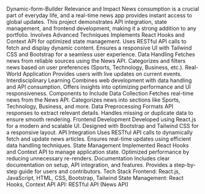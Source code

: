 Dynamic-form-Builder
Relevance and Impact
News consumption is a crucial part of everyday life, and a real-time news app provides instant access to global updates.
This project demonstrates API integration, state management, and frontend development, making it a strong addition to any portfolio.
Involves Advanced Techniques
Implements React Hooks and Context API for optimized state management.
Uses RESTful API calls to fetch and display dynamic content.
Ensures a responsive UI with Tailwind CSS and Bootstrap for a seamless user experience.
Data Handling
Fetches news from reliable sources using the News API.
Categorizes and filters news based on user preferences (Sports, Technology, Business, etc.).
Real-World Application
Provides users with live updates on current events.
Interdisciplinary Learning
Combines web development with data handling and API consumption.
Offers insights into optimizing performance and UI responsiveness.
Components to Include
Data Collection
Fetches real-time news from the News API.
Categorizes news into sections like Sports, Technology, Business, and more.
Data Preprocessing
Formats API responses to extract relevant details.
Handles missing or duplicate data to ensure smooth rendering.
Frontend Development
Developed using React.js for a modern and scalable UI.
Designed with Bootstrap and Tailwind CSS for a responsive layout.
API Integration
Uses RESTful API calls to dynamically fetch and update news articles.
Ensures real-time updates using efficient data handling techniques.
State Management
Implemented React Hooks and Context API to manage application state.
Optimized performance by reducing unnecessary re-renders.
Documentation
Includes clear documentation on setup, API integration, and features.
Provides a step-by-step guide for users and contributors.
Tech Stack
Frontend: React.js, JavaScript, HTML, CSS, Bootstrap, Tailwind
State Management: React Hooks, Context API
API: RESTful API (News API)
